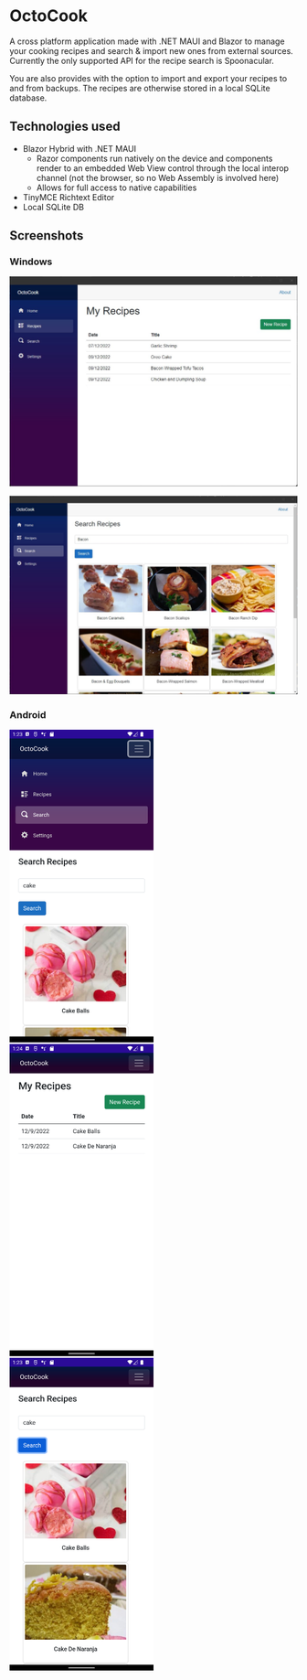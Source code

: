 # OctoCook

A cross platform application made with .NET MAUI and Blazor to manage your cooking recipes and search & import new ones from external sources. Currently the only supported API for the recipe search is Spoonacular. 

You are also provides with the option to import and export your recipes to and from backups. The recipes are otherwise stored in a local SQLite database. 

## Technologies used

- Blazor Hybrid with .NET MAUI
  - Razor components run natively on the device and components render to an embedded Web View control through the local interop channel (not the browser, so no Web Assembly is involved here)
  - Allows for full access to native capabilities
- TinyMCE Richtext Editor
- Local SQLite DB

## Screenshots

### Windows

![image](https://github.com/mh37/OctoCook/blob/master/Screenshots/Windows/myRecipes.jpg)

![image](https://github.com/mh37/OctoCook/blob/master/Screenshots/Windows/searchRecipes.jpg)

### Android

<img src="https://github.com/mh37/OctoCook/blob/master/Screenshots/Android/menu.png" width=50% height=50%>

<img src="https://github.com/mh37/OctoCook/blob/master/Screenshots/Android/myRecipes.png" width=50% height=50%>

<img src="https://github.com/mh37/OctoCook/blob/master/Screenshots/Android/searchRecipes.png" width=50% height=50%>



